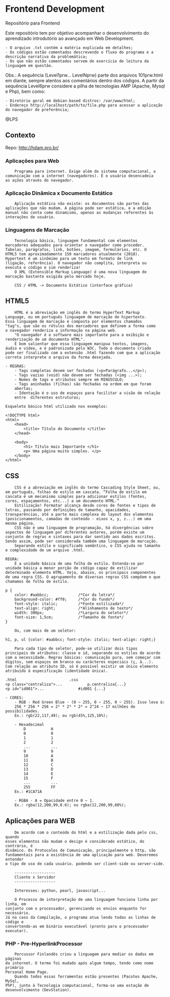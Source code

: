 # Frontend Development

Repositório para Frontend

Este repositório tem por objetivo acompanhar o desenvolvimento do aprendizado
introdutório ao avançado em Web Development.

	- O arquivo .txt contém a matéria explicada em detalhes;
	- Os códigos estão comentados descrevendo o fluxo do programa e a descrição narrativa da problemática;
	- Os que não estão comentados servem de exercício de leitura da linguagem em questão.

Obs.: A sequência (Level1prw... LevelNprw) parte dos arquivos 101prw.html em
diante, sempre atentos aos comentários dentro dos códigos. A partir da sequência
Level6prw considere a pilha de tecnologias AMP (Apache, Mysql e Php), bem como:

	- Diretório geral em debian-based distros: /var/www/html;
	- Endereço http://localhost/path/to/file.php para acessar a aplicação do navegador de preferência;

@LPS
	
## Contexto

Repo: http://hdam.pro.br/

### Aplicações para Web

		Programa para internet. Exige além do sistema computacional, a
	comunicação com a internet (navegadores). É o usuário desencadeia
	as ações através do navegador.


### Aplicação Dinâmica x Documento Estático

		Aplicação estática não existe: os documentos são partes das
	aplicações que não mudam. A página pode ser estática, e a edição
	manual não conta como dinamismo, apenas as mudanças referentes às
	interações do usuário.


### Linguagens de Marcação

		Tecnologia básica, linguagem fundamental com elementos 
	marcadores adequados para orientar o navegador como proceder.
	Tabelas, parágrafos, link, botões, imagem, formulários, etc. O
	HTML5 tem aproximadamente 150 marcadores atualmente (2018).
	Hypertext é um sinômimo para um texto em formato de link
	(ligação, referência). O navegador não complita, interpreta ou
	executa o código e sim renderiza!
		O XML (Extensible Markup Language) é uma nova linguagem de
	marcação bastante exigida pelo mercado hoje.

		CSS / HTML -> Documento Estático (interface gráfica) 


## HTML5

		HTML é a abreviação em inglês do termo HyperText Markup
	Language, ou em português linguagem de marcação de hipertexto.
	Essa linguagem de marcação é composta por elementos chamados
	"tag"s, que são os rótulos dos marcadores que definem a forma como
	o navegador renderiza a informação na página web.
		"O navegador é o software mais importante para a exibição e 
	renderização de um documento HTML".
		É bom salientar que essa linguagem manipua textos, imagens,
	áudio e vídeo, e é padronizada pelo W3C. Todo o documento criado
	pode ser finalizado com a extensão .html fazendo com que a aplicação
	correta interprete o arquivo da forma desejada.
	
	- REGRAS:
		- Tags completas devem ser fechadas (<p>Parágrafo...</p>);
		- Tags vazias (void) não devem ser fechadas (<img ...>);
		- Nomes de tags e atributos sempre em MINÚSCULO;
		- Tags aninhadas (filhas) são fechadas na ordem em que foram
		abertas;
		- Identação é o uso de espaços para facilitar a visão de relação
		entre  diferentes estruturas;
		
	Esqueleto básico html utilizado nos exemplos:

	<!DOCTYPE html> 
	<html> 
		<head> 
			<title>	Título do Documento </title> 
		</head> 
		
		<body> 
			<h1> Título mais Importante </h1>
			<p> Uma página muito simples. </p> 
		</body> 
	</html> 


## CSS

		CSS é a abreviação em inglês do termo Cascading	Style Sheet, ou,
	em português, folhas de estilo em cascata. “Folha de estilo em
	cascata é um mecanismo simples para adicionar estilos (fontes,
	cores, espaçamentos, etc...) a um documento HTML.”
		Estilização! Formatar alcança desde cores de fontes e tipos de
	letras, passando por definições de tamanho, opacidades,
	transparências, até a parte mais complexa do layout dos elementos
	(posicionamentos, camadas de conteúdo - eixos x, y, z...) em uma
	mesma página.
		CSS não é uma linguagem de programação, há divergências sobre
	aspectos de linguagem por diferentes autores, porém existe um
	conjunto de regras e sintaxes para dar sentido aos dados escritos.
	Sendo assim, pode ser considerada também uma linguagem de marcação.
		Separando estilo e significado semântico, o CSS ajuda no tamanho
	e complexidade de um arquivo .html.
	
	REGRA:
		É a unidade básica de uma folha de estilo. Entenda-se por 
	unidade básica a menor porção de código capaz de estilizar
	determinado elemento HTML. Veja, abaixo, os principais componentes
	de uma regra CSS. O agrupamento de diversas regras CSS compõem o que
	chamamos de folha de estilo.

	p {
		color: #aabbcc;				/*Cor da letra*/
		background-color: #ff0;		/*Cor do fundo*/
		font-style: italic;			/*Fonte estilizada*/
		text-align: right;			/*Alinhamento de texto*/
		width: 300px;				/*Largura do seletor*/
		font-size: 1,5cm;			/*Tamanho de fonte*/
	}
	
		Ou, com mais de um seletor:
	
	h1, p, ul {color: #aabbcc; font-style: italic; text-align: right;}
	
		Para cada tipo de seletor, pode-se utilizar dois tipos 
	principais de atributos: classe e id, separando os estilos de acordo
	com a necessidade. Regras básicas: comunicação pura, sem começar com
	dígitos, sem espaços em branco ou carácteres especiais (ç, ã...).
	Com relação ao atributo ID, só é possível existir um único elemento
	atribuído à especificação (identidade única).
	
	.html						.css
	<p class="centraliza">...			p.centraliza{...}
	<p id="id001">...				#id001 {...}
	
	- CORES:	
		- RGB - Red Green Blue - (0 ~ 255, 0 ~ 255, 0 ~ 255). Isso leva à:
		256 * 256 * 256 = 2⁸ * 2⁸ * 2⁸ = 2^24 ~ 17 milhões de possibilidades.
		Ex.: rgb(22,117,49); ou rgb(45%,125,10%);
		
		- Hexadecimal
			D			H
			0			0
			1			1
			2			2
			...			...
			9			9
			10			A
			11			B
			12			C
			13			D
			14			E
			15			F
			...			...
			255			FF
		Ex.: #1CA71A
		
		- RGBA - A = Opacidade entre 0 ~ 1.
		Ex.: rgba(12,200,99,0.6); ou rgba(12,200,99,60%);


## Aplicações para WEB

		De acordo com o conteúdo do html e a estilização dada pelo css, quando
	esses elementos não mudam o design é considerado estático, do contrário, é 
	dinâmico. Os Protocolos de Comunicação, principalmente o http, são 
	fundamentais para a existência de uma aplicação para web. Deveremos entender
	o tipo de uso de cada usuário. podendo ser client-side ou server-side.

		------------------
		Cliente x Servidor
		------------------

		Interesses: python, pearl, javascript...

		O Processo de interpretação de uma linguagem funciona linha por linha, em
	conjunto com o processador, gerenciando os envíos enquanto for necessário.
	Já no caso da Compilação, o programa atua lendo todas as linhas de código e
	convertendo-as em binário executável (pronto para o processador executar).


### PHP - Pre-HyperlinkProcessor

		Percussor Finlandês criou a linguagem para mediar os dados em páginas
	da internet. O termo foi mudado após algum tempo, tendo como nome primário
	Personal Home Page.
		Quando todos essas ferramentas estão presentes (Pacotes Apache, MySql,
	PhP), junto à Tecnologia computacional, forma-se uma estação de
	desenvolvimento (DevStation).